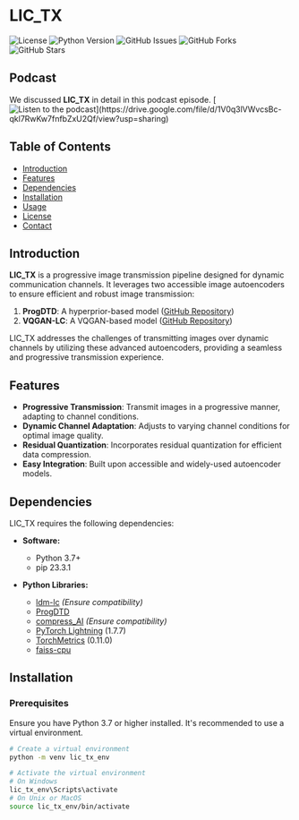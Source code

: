 # LIC_TX

![License](https://img.shields.io/badge/license-MIT-blue.svg)
![Python Version](https://img.shields.io/badge/python-3.7%2B-blue.svg)
![GitHub Issues](https://img.shields.io/github/issues/M0574F4/LIC_TX)
![GitHub Forks](https://img.shields.io/github/forks/M0574F4/LIC_TX)
![GitHub Stars](https://img.shields.io/github/stars/M0574F4/LIC_TX)

## Podcast

We discussed **LIC_TX** in detail in this podcast episode. [![Listen to the podcast]([https://img.icons8.com/ios-filled/50/000000/musical-notes.png](https://img.icons8.com/?size=256w&id=12653&format=png))](https://drive.google.com/file/d/1V0q3lVWvcsBc-qkl7RwKw7fnfbZxU2Qf/view?usp=sharing)


## Table of Contents
- [Introduction](#introduction)
- [Features](#features)
- [Dependencies](#dependencies)
- [Installation](#installation)
- [Usage](#usage)
- [License](#license)
- [Contact](#contact)

## Introduction
**LIC_TX** is a progressive image transmission pipeline designed for dynamic communication channels. It leverages two accessible image autoencoders to ensure efficient and robust image transmission:

1. **ProgDTD**: A hyperprior-based model ([GitHub Repository](https://github.com/fhennig/ProgDTD))
2. **VQGAN-LC**: A VQGAN-based model ([GitHub Repository](https://github.com/zh460045050/VQGAN-LC))

LIC_TX addresses the challenges of transmitting images over dynamic channels by utilizing these advanced autoencoders, providing a seamless and progressive transmission experience.

## Features
- **Progressive Transmission**: Transmit images in a progressive manner, adapting to channel conditions.
- **Dynamic Channel Adaptation**: Adjusts to varying channel conditions for optimal image quality.
- **Residual Quantization**: Incorporates residual quantization for efficient data compression.
- **Easy Integration**: Built upon accessible and widely-used autoencoder models.

## Dependencies
LIC_TX requires the following dependencies:

- **Software:**
  - Python 3.7+
  - pip 23.3.1

- **Python Libraries:**
  - [ldm-lc](https://github.com/ldm-lc) *(Ensure compatibility)*
  - [ProgDTD](https://github.com/fhennig/ProgDTD)
  - [compress_AI](https://github.com/compress_AI) *(Ensure compatibility)*
  - [PyTorch Lightning](https://www.pytorchlightning.ai/) (1.7.7)
  - [TorchMetrics](https://torchmetrics.readthedocs.io/) (0.11.0)
  - [faiss-cpu](https://github.com/facebookresearch/faiss)

## Installation

### Prerequisites
Ensure you have Python 3.7 or higher installed. It's recommended to use a virtual environment.

```bash
# Create a virtual environment
python -m venv lic_tx_env

# Activate the virtual environment
# On Windows
lic_tx_env\Scripts\activate
# On Unix or MacOS
source lic_tx_env/bin/activate
